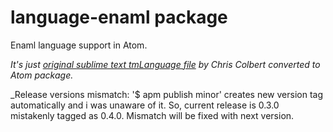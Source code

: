 # language-enaml package

Enaml language support in Atom.

_It's just [original sublime text tmLanguage file](https://github.com/nucleic/enaml/blob/master/tools/sublimetext/Enaml.tmLanguage) by Chris Colbert converted to Atom package._


_Release versions mismatch: '$ apm publish minor' creates new version tag automatically and i was unaware of it. So, current release is 0.3.0 mistakenly tagged as 0.4.0. Mismatch will be fixed with next version.
